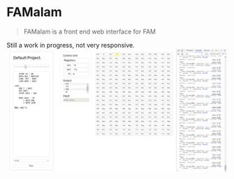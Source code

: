 # FAMalam
> FAMalam is a front end web interface for FAM

Still a work in progress, not very responsive.
![](./screenshot.png)
